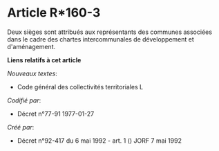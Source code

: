 # Article R*160-3

Deux sièges sont attribués aux représentants des communes associées dans le cadre des chartes intercommunales de
développement et d'aménagement.

**Liens relatifs à cet article**

_Nouveaux textes_:

  - Code général des collectivités territoriales L

_Codifié par_:

  - Décret n°77-91 1977-01-27

_Créé par_:

  - Décret n°92-417 du 6 mai 1992 - art. 1 () JORF 7 mai 1992
